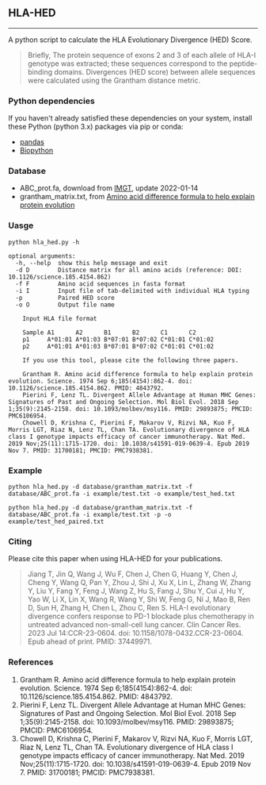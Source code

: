 
## HLA-HED
---

A python script to calculate the HLA Evolutionary Divergence (HED) Score.


> Briefly, The protein sequence of exons 2 and 3 of each allele of  HLA-I genotype was extracted; these sequences correspond to the peptide-binding domains. Divergences (HED score) between allele sequences were calculated using the Grantham distance metric.

### Python dependencies

If you haven't already satisfied these dependencies on your system, install these Python (python 3.x) packages via pip or conda:

- [pandas](https://pandas.pydata.org/)
- [Biopython](https://biopython.org/)

### Database

- ABC_prot.fa, download from [IMGT](https://www.ebi.ac.uk/ipd/imgt/hla/), update 2022-01-14
- grantham_matrix.txt, from [Amino acid difference formula to help explain protein evolution](https://www.science.org/doi/10.1126/science.185.4154.862)

### Uasge

```
python hla_hed.py -h

optional arguments:
  -h, --help  show this help message and exit
  -d D        Distance matrix for all amino acids (reference: DOI: 10.1126/science.185.4154.862)
  -f F        Amino acid sequences in fasta format
  -i I        Input file of tab-delimited with individual HLA typing
  -p          Paired HED score
  -o O        Output file name

    Input HLA file format

    Sample A1      A2      B1      B2      C1      C2
    p1     A*01:01 A*01:03 B*07:01 B*07:02 C*01:01 C*01:02
    p2     A*01:01 A*01:03 B*07:01 B*07:02 C*01:01 C*01:02

    If you use this tool, please cite the following three papers.

    Grantham R. Amino acid difference formula to help explain protein evolution. Science. 1974 Sep 6;185(4154):862-4. doi: 10.1126/science.185.4154.862. PMID: 4843792.
    Pierini F, Lenz TL. Divergent Allele Advantage at Human MHC Genes: Signatures of Past and Ongoing Selection. Mol Biol Evol. 2018 Sep 1;35(9):2145-2158. doi: 10.1093/molbev/msy116. PMID: 29893875; PMCID: PMC6106954.
    Chowell D, Krishna C, Pierini F, Makarov V, Rizvi NA, Kuo F, Morris LGT, Riaz N, Lenz TL, Chan TA. Evolutionary divergence of HLA class I genotype impacts efficacy of cancer immunotherapy. Nat Med. 2019 Nov;25(11):1715-1720. doi: 10.1038/s41591-019-0639-4. Epub 2019 Nov 7. PMID: 31700181; PMCID: PMC7938381.

```

### Example

```
python hla_hed.py -d database/grantham_matrix.txt -f database/ABC_prot.fa -i example/test.txt -o example/test_hed.txt
```

```
python hla_hed.py -d database/grantham_matrix.txt -f database/ABC_prot.fa -i example/test.txt -p -o example/test_hed_paired.txt
```

### Citing
Please cite this paper when using HLA-HED for your publications.
> Jiang T, Jin Q, Wang J, Wu F, Chen J, Chen G, Huang Y, Chen J, Cheng Y, Wang Q, Pan Y, Zhou J, Shi J, Xu X, Lin L, Zhang W, Zhang Y, Liu Y, Fang Y, Feng J, Wang Z, Hu S, Fang J, Shu Y, Cui J, Hu Y, Yao W, Li X, Lin X, Wang R, Wang Y, Shi W, Feng G, Ni J, Mao B, Ren D, Sun H, Zhang H, Chen L, Zhou C, Ren S. HLA-I evolutionary divergence confers response to PD-1 blockade plus chemotherapy in untreated advanced non-small-cell lung cancer. Clin Cancer Res. 2023 Jul 14:CCR-23-0604. doi: 10.1158/1078-0432.CCR-23-0604. Epub ahead of print. PMID: 37449971.

### References

1. Grantham R. Amino acid difference formula to help explain protein evolution. Science. 1974 Sep 6;185(4154):862-4. doi: 10.1126/science.185.4154.862. PMID: 4843792.
2. Pierini F, Lenz TL. Divergent Allele Advantage at Human MHC Genes: Signatures of Past and Ongoing Selection. Mol Biol Evol. 2018 Sep 1;35(9):2145-2158. doi: 10.1093/molbev/msy116. PMID: 29893875; PMCID: PMC6106954.
3. Chowell D, Krishna C, Pierini F, Makarov V, Rizvi NA, Kuo F, Morris LGT, Riaz N, Lenz TL, Chan TA. Evolutionary divergence of HLA class I genotype impacts efficacy of cancer immunotherapy. Nat Med. 2019 Nov;25(11):1715-1720. doi: 10.1038/s41591-019-0639-4. Epub 2019 Nov 7. PMID: 31700181; PMCID: PMC7938381.
